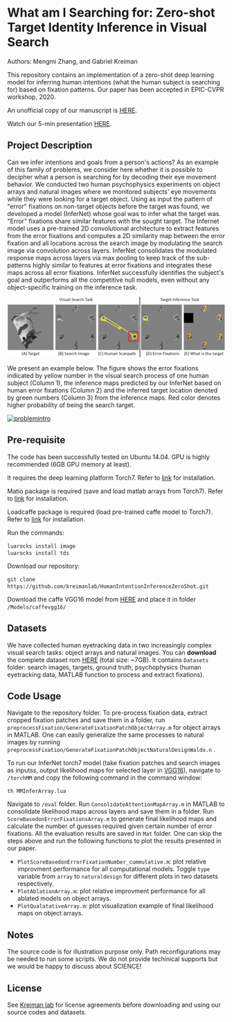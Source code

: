 # What am I Searching for: Zero-shot Target Identity Inference in Visual Search

Authors: Mengmi Zhang, and Gabriel Kreiman

This repository contains an implementation of a zero-shot deep learning model for inferring human intentions (what the human subject is searching for) based on fixation patterns. Our paper has been accepted in EPIC-CVPR workshop, 2020.

An unofficial copy of our manuscript is [HERE](http://arxiv.org/abs/1807.11926).

Watch our 5-min presentation [HERE](https://youtu.be/rcWgWTwWDm0).

## Project Description

Can we infer intentions and goals from a person's actions? As an example of this family of problems, we consider here whether it is possible to decipher what a person is searching for by decoding their eye movement behavior. We conducted two human psychophysics experiments on object arrays and natural images where we monitored subjects' eye movements while they were looking for a target object. Using as input the pattern of "error" fixations on non-target objects before the target was found, we developed a model (InferNet) whose goal was to infer what the target was. "Error" fixations share similar features with the sought target. The Infernet model uses a pre-trained 2D convolutional architecture to extract features from the error fixations and computes a 2D similarity map between the error fixation and all locations across the search image by modulating the search image via convolution across layers. InferNet consolidates the modulated response maps across layers via max pooling to keep track of the sub-patterns highly similar to features at error fixations and integrates these maps across all error fixations. InferNet successfully identifies the subject's goal and outperforms all the competitive null models, even without any object-specific training on the inference task. 

[![problemintro](img/Capture.JPG)](img/Capture.JPG)

We present an example below. The figure shows the error fixations indicated by yellow number in the visual search process of one human subject (Column 1), the inference maps predicted by our InferNet based on human error fixations (Column 2) and the inferred target location denoted by green numbers (Column 3) from the inference maps. Red color denotes higher probability of being the search target.

[![problemintro](img/1-teaser.gif)](img/1-teaser.gif)

## Pre-requisite

The code has been successfully tested on Ubuntu 14.04. GPU is highly recommended (6GB GPU memory at least). 

It requires the deep learning platform Torch7. Refer to [link](http://torch.ch/docs/getting-started.html) for installation.  

Matio package is required (save and load matlab arrays from Torch7). Refer to [link](https://github.com/soumith/matio-ffi.torch) for installation.

Loadcaffe package is required (load pre-trained caffe model to Torch7). Refer to [link](https://github.com/szagoruyko/loadcaffe) for installation.

Run the commands:
```
luarocks install image
luarocks install tds
```
Download our repository:
```
git clone https://github.com/kreimanlab/HumanIntentionInferenceZeroShot.git
```

Download the caffe VGG16 model from [HERE](https://drive.google.com/open?id=1AEJse0liaT8uJoLmImqhyJN2y2_6mDsJ) and place it in folder ```/Models/caffevgg16/```

## Datasets

We have collected human eyetracking data in two increasingly complex visual search tasks: object arrays and natural images. You can **download** the complete dataset rom [HERE](https://drive.google.com/file/d/1ZvmugJDds-CrwTvhIXmyYVxnniNmx7ce/view?usp=sharing) (total size: ~7GB). It contains ```Datasets``` folder: search images, targets, ground truth, psychophysics (human eyetracking data, MATLAB function to process and extract fixations).

## Code Usage

Navigate to the repository folder. To pre-process fixation data, extract cropped fixation patches and save them in a folder, run ```preprocessFixation/GenerateFixationPatchObjectArray.m``` for object arrays in MATLAB. One can easily generalize the same processes to natural images by running ```preprocessFixation/GenerateFixationPatchObjectNaturalDesignWaldo.n``` .

To run our InferNet torch7 model (take fixation patches and search images as inputss, output likelihood maps for selected layer in [VGG16](https://arxiv.org/abs/1409.1556)), navigate to ```/torchMM``` and copy the following command in the command window:
```
th MMInferArray.lua
```

Navigate to ```/eval``` folder. Run ```ConsolidateAttentionMapArray.m``` in MATLAB to consolidate likelihood maps across layers and save them in a folder. Run ```ScoreBasedonErrorFixationsArray.m``` to generate final likelihood maps and calculate the number of guesses required given certain number of error fixations. All the evaluation results are saved in ```Mat``` folder. One can skip the steps above and run the following functions to plot the results presented in our paper.

- ```PlotScoreBasedonErrorFixationNumber_cummulative.m```: plot relative improvment performance for all computational models. Toggle ```type``` variable from ```array``` to ```naturaldesign``` for different plots in two datasets respectively.
- ```PlotAblationArray.m```: plot relative improvment performance for all ablated models on object arrays.
- ```PlotQualatativeArray.m```: plot visualization example of final likelihood maps on object arrays.

## Notes

The source code is for illustration purpose only. Path reconfigurations may be needed to run some scripts. We do not provide techinical supports but we would be happy to discuss about SCIENCE!

## License

See [Kreiman lab](http://klab.tch.harvard.edu/code/license_agreement.pdf) for license agreements before downloading and using our source codes and datasets.





